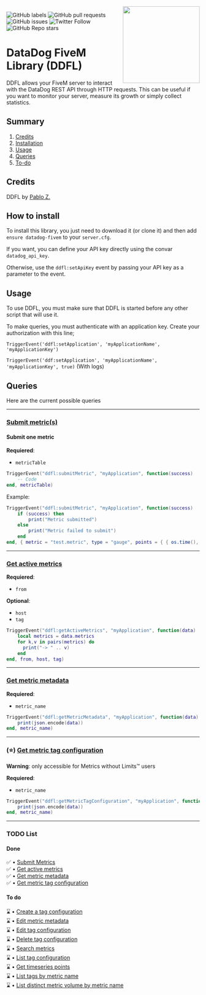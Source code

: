 <img align="right" src="https://cdn-ak.f.st-hatena.com/images/fotolife/n/nekonenene/20170508/20170508180215.png" height="200" width="200">

![GitHub labels](https://img.shields.io/github/labels/PABLO-1610/datadog-fivem/help-wanted)
![GitHub pull requests](https://img.shields.io/github/issues-pr/PABLO-1610/datadog-fivem)
![GitHub issues](https://img.shields.io/github/issues/PABLO-1610/datadog-fivem)
![Twitter Follow](https://img.shields.io/twitter/follow/Pablo1610_?style=social)
![GitHub Repo stars](https://img.shields.io/github/stars/PABLO-1610/datadog-fivem?style=social)

# DataDog FiveM Library (DDFL)

DDFL allows your FiveM server to interact with the DataDog REST API through HTTP requests.
This can be useful if you want to monitor your server, measure its growth or simply collect statistics.

## Summary

1) [Credits](#credits)
2) [Installation](#how-to-install)
3) [Usage](#usage)
4) [Queries](#queries)
5) [To-do](#todo-list)

## Credits

DDFL by [Pablo Z.](https://github.com/PABLO-1610)

## How to install

To install this library, you just need to download it (or clone it) 
and then add `ensure datadog-fivem` to your `server.cfg`.

If you want, you can define your API key directly using the convar `datadog_api_key`. 

Otherwise, use the `ddfl:setApiKey` event by passing your API key as a parameter to the event.

## Usage

To use DDFL, you must make sure that DDFL is started before any other script that will use it.

To make queries, you must authenticate with an application key. Create your authorization with this line;

`TriggerEvent('ddfl:setApplication', 'myApplicationName', 'myApplicationKey')`

`TriggerEvent('ddf:setApplication', 'myApplicationName', 'myApplicationKey', true)` (With logs)

## Queries

Here are the current possible queries

<hr/>

### [Submit metric(s)](https://docs.datadoghq.com/fr/api/latest/metrics/#submit-metrics)
#### Submit one metric
**Requiered**:
- `metricTable`
```lua
TriggerEvent("ddfl:submitMetric", "myApplication", function(success)
    -- Code
end, metricTable)
```
Example:
```lua
TriggerEvent("ddfl:submitMetric", "myApplication", function(success)
    if (success) then
        print("Metric submitted")
    else
        print("Metric failed to submit")
    end
end, { metric = "test.metric", type = "gauge", points = { { os.time(), 1.5 } }, tags = { "user:me", "test:ok" } })
```

<hr/>

### [Get active metrics](https://docs.datadoghq.com/fr/api/latest/metrics/#get-active-metrics-list)
**Requiered**:
- `from`

**Optional**:
- `host`
- `tag`
```lua
TriggerEvent("ddfl:getActiveMetrics", "myApplication", function(data)
    local metrics = data.metrics
    for k,v in pairs(metrics) do
      print("-> " .. v)
    end
end, from, host, tag)
```

<hr/>

### [Get metric metadata](https://docs.datadoghq.com/fr/api/latest/metrics/#get-metric-metadata)
**Requiered**:
- `metric_name`
```lua
TriggerEvent("ddfl:getMetricMetadata", "myApplication", function(data)
    print(json.encode(data))
end, metric_name)
```

<hr/>

### (⭐) [Get metric tag configuration](https://docs.datadoghq.com/fr/api/latest/metrics/#list-tag-configuration-by-name)
**__Warning__**: only accessible for Metrics without Limits™ users

**Requiered**:
- `metric_name`
```lua
TriggerEvent("ddfl:getMetricTagConfiguration", "myApplication", function(data)
    print(json.encode(data))
end, metric_name)
```

<hr/>

### TODO List
#### Done
✅ • [Submit Metrics](https://docs.datadoghq.com/fr/api/latest/metrics/#submit-metrics)<br/>
✅ • [Get active metrics](https://docs.datadoghq.com/fr/api/latest/metrics/#get-active-metrics-list)<br/>
✅ • [Get metric metadata](https://docs.datadoghq.com/fr/api/latest/metrics/#get-metric-metadata)<br/>
✅ • [Get metric tag configuration](https://docs.datadoghq.com/fr/api/latest/metrics/#list-tag-configuration-by-name)
#### To do
⌛ • [Create a tag configuration](https://docs.datadoghq.com/fr/api/latest/metrics/#create-a-tag-configuration)<br/>
⌛ • [Edit metric metadata](https://docs.datadoghq.com/fr/api/latest/metrics/#edit-metric-metadata)<br/>
⌛ • [Edit tag configuration](https://docs.datadoghq.com/fr/api/latest/metrics/#update-a-tag-configuration)<br/>
⌛ • [Delete tag configuration](https://docs.datadoghq.com/fr/api/latest/metrics/#delete-a-tag-configuration)<br/>
⌛ • [Search metrics](https://docs.datadoghq.com/fr/api/latest/metrics/#search-metrics)<br/>
⌛ • [List tag configuration](https://docs.datadoghq.com/fr/api/latest/metrics/#list-tag-configurations)<br/>
⌛ • [Get timeseries points](https://docs.datadoghq.com/fr/api/latest/metrics/#query-timeseries-points)<br/>
⌛ • [List tags by metric name](https://docs.datadoghq.com/fr/api/latest/metrics/#list-tags-by-metric-name)<br/>
⌛ • [List distinct metric volume by metric name](https://docs.datadoghq.com/fr/api/latest/metrics/#list-distinct-metric-volumes-by-metric-name)<br/>


                                                                                                                               

